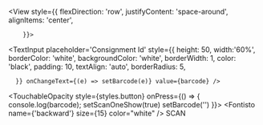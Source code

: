 <View
        style={{
          flexDirection: 'row',
          justifyContent: 'space-around',
          alignItems: 'center',
          
        }}>

<TextInput placeholder='Consignment Id' style={{
        height: 50,
        width:'60%',
        borderColor: 'white',
        backgroundColor: 'white',
        borderWidth: 1,
        color: 'black',
        padding: 10,
        textAlign: 'auto',
        borderRadius: 5,
       
      }} onChangeText={(e) => setBarcode(e)} value={barcode} />


<TouchableOpacity
          style={styles.button}
          onPress={() => {
            console.log(barcode);
            setScanOneShow(true)
            setBarcode('')
          }}>
          <Fontisto
            name={'backward'}
            size={15}
            color="white"
          />
          <Text style={{...styles.text}}>SCAN</Text>
        </TouchableOpacity></View>